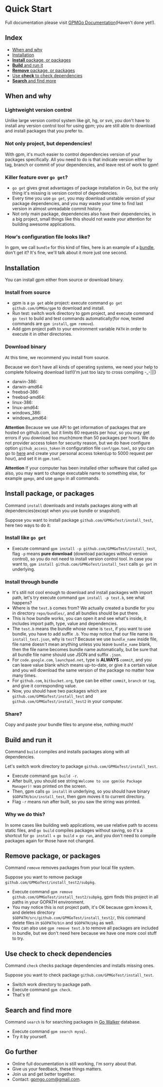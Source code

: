 # Quick Start

Full documentation please visit [GPMGo Documentation]()(Haven't done yet!).

## Index

- [When and why](#when-and-why)
- [Installation](#installation)
- [ **Install** package, or packages](#install-package-or-packages)
- [ **Build** and run it](#build-and-run-it)
- [ **Remove** package, or packages](#remove-package-or-packages)
- [ Use **check** to check dependencies](#use-check-to-check-dependencies)
- [ **Search** and find more](#search-and-find-more)

## When and why

### Lightweight version control

Unlike large version control system like git, hg, or svn, you don't have to install any version control tool for using gpm; you are still able to download and install packages that you prefer to.

### Not only project, but dependencies!
	
With gpm, it's much easier to control dependencies version of your packages specifically. All you need to do is that indicate version either by tag, branch or commit of your dependencies, and leave rest of work to gpm!

### Killer feature over `go get`? 

- `go get` gives great advantages of package installation in Go, but the only thing it's missing is version control of dependencies.
- Every time you use `go get`, you may download unstable version of your package dependencies, and you may waste your time to find last version in almost unreadable commit history.
- Not only main package, dependencies also have their dependencies, in a big project, small things like this should not waste your attention for building awesome applications.

### How's configuration file looks like?

In gpm, we call `bundle` for this kind of files, here is an example of a [bundle](https://github.com/GPMGo/gpm/blob/master/repo/bundles/test_bundle.json), don't get it? It's fine, we'll talk about it more just one second.

## Installation

You can install gpm either from source or download binary. 

### Install from source

- gpm is a `go get` able project: execute command `go get github.com/GPMGo/gpm` to download and install.
- Run test: switch work directory to gpm project, and execute command `go test` to build and test commands automatically(for now, tested commands are `gpm install`, `gpm remove`).
- Add gpm project path to your environment variable `PATH` in order to execute it in other directories.

### Download binary

At this time, we recommend you install from source.

Because we don't have all kinds of operating systems, we need your help to complete following download list!(I'm just too lazy to cross compiling -_-|||)

- darwin-386:
- darwin-amd64:
- freebsd-386:
- freebsd-amd64:
- linux-386:
- linux-amd64:
- windows_386:
- windows_amd64: 

**Attention** Because we use API to get information of packages that are hosted on github.com, but it limits 60 requests per hour, so you may get errors if you download too much(more than 50 packages per hour). We do not provider access token for security reason, but we do have configure option `github_access_token` in configuration file `conf/gpm.toml`, so you can go to [here](https://github.com/settings/applications) and create your personal access token(up to 5000 request per hour), and set it in `gpm.toml`.

**Attention** If your computer has been installed other software that called `gpm` also, you may want to change executable name to something else, for example `gpmgo`, and use `gpmgo` in all commands.

## Install package, or packages

Command `install` downloads and installs packages along with all dependencies(except when you use bundle or snapshot).

Suppose you want to install package `github.com/GPMGoTest/install_test`, here two ways to do it:

### Install like `go get`

- Execute command `gpm install -p github.com/GPMGoTest/install_test`, flag `-p` means **pure download** (download packages without version control), so you do not need to install version control tool. In case you want to, `gpm install github.com/GPMGoTest/install_test` calls `go get` in underlying.

### Install through bundle

- It's still not cool enough to download and install packages with import path, let's try execute command `gpm install -p test.b`, see what happens? 
- Where is the `test.b` comes from? We actually created a bundle for you in directory `repo/bundles/`, and all bundles should be put there. 
- This is how bundle works, you can open it and see what's inside, it includes import path, type, value and dependencies.
- The `test.b` means the bundle whose name is `test`, if you want to use bundle, you have to add suffix `.b`. You may notice that our file name is `install_test.json`, why is `test`? Because we use `bundle_name` inside file, file name doesn't mean anything unless you leave `bundle_name` blank, then the file name becomes bundle name automatically, but be sure that all bundle file name should use JSON and suffix `.json`.
- For `code.google.com`, `launchpad.net`, type is **ALWAYS** `commit`, and you can leave value blank which means up-to-date, or give it a certain value and you will download the same version of the package no matter how many times.
- For `github.com`, `bitbucket.org`, type can be either `commit`, `branch` or `tag`, and give it corresponding value.
- Now, you should have two packages which are `github.com/GPMGoTest/install_test` and `github.com/GPMGoTest/install_test2` in your computer.

### Share?

Copy and paste your bundle files to anyone else, nothing much!

## Build and run it

Command `build` compiles and installs packages along with all dependencies.

Let's switch work directory to package `github.com/GPMGoTest/install_test`.

- Execute command `gpm build -r`.
- After built, you should see string `Welcome to use gpm(Go Package Manager)!` was printed on the screen.
- Then, gpm calls `go install` in underlying, so you should have binary `$GOPATH/bin/install_test`, then gpm moves it to current directory.
- Flag `-r` means run after built, so you saw the string was printed.

### Why we do this?

In some cases like building web applications, we use relative path to access static files, and `go build` compiles packages without saving, so it's a shortcut for `go install` + `go build` + `go run`, and you don't need to compile packages again for those have not changed.

## Remove package, or packages

Command `remove` removes packages from your local file system.

Suppose you want to remove package `github.com/GPMGoTest/install_test2/subpkg`.

- Execute command `gpm remove github.com/GPMGoTest/install_test2/subpkg`, gpm finds this project in all paths in your GOPATH environment.
- You may notice this is not project path, it's OK because gpm knows it, and deletes directory `$GOPATH/src/github.com/GPMGoTest/install_test2/`, this command delete files in `$GOPATH/bin` and `$GOPATH/pkg` as well.
- You can also use `gpm remove test.b` to remove all packages are included in bundle, but we don't need here because we have one more cool stuff to try.

## Use check to check dependencies

Command `check` checks package dependencies and installs missing ones.

Suppose you want to check package `github.com/GPMGoTest/install_test`.

- Switch work directory to package path.
- Execute command `gpm check`.
- That's it!

## Search and find more

Command `search` is for searching packages in [Go Walker](http://gowalker.org) database.

- Execute command `gpm search mysql`.
- Try it by yourself.

## Go further

- Online full documentation is still working, I'm sorry about that. 
- Give us your feedback, these things matters.
- Join us and get better together.
- Contact: [gpmgo.com@gmail.com](mailto:gpmgo.com@gmail.com).